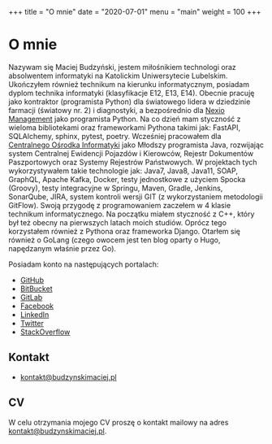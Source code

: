 +++
title = "O mnie"
date = "2020-07-01"
menu = "main"
weight = 100
+++

# O mnie

Nazywam się Maciej Budzyński, jestem miłośnikiem technologi oraz absolwentem 
informatyki na Katolickim Uniwersytecie Lubelskim. Ukończyłem również 
technikum na kierunku informatycznym, posiadam dyplom technika informatyki 
(klasyfikacje E12, E13, E14). Obecnie pracuję jako kontraktor (programista 
Python) dla światowego lidera w dziedzinie farmacji (światowy nr. 2) i 
diagnostyki, a bezpośrednio dla [Nexio Management](https://www.nexio.pl/) jako 
programista Python. Na co dzień mam styczność z wieloma bibliotekami oraz 
frameworkami Pythona takimi jak: FastAPI, SQLAlchemy, sphinx, pytest, poetry. 
Wcześniej pracowałem dla [Centralnego Ośrodka Informatyki](https://www.coi.gov.pl/) 
jako Młodszy programista Java, rozwijając system Centralnej Ewidencji 
Pojazdów i Kierowców, Rejestr Dokumentów Paszportowych oraz Systemy 
Rejestrów Państwowych. W projektach tych wykorzystywałem takie technologie 
jak: Java7, Java8, Java11, SOAP, GraphQL, Apache Kafka, Docker, testy 
jednostkowe z użyciem Spocka (Groovy), testy integracyjne w Springu, Maven, 
Gradle, Jenkins, SonarQube, JIRA, system kontroli wersji GIT (z 
wykorzystaniem metodologii GitFlow). Swoją przygodę z programowaniem 
zaczełem w 4 klasie technikum informatycznego. Na początku miałem styczność 
z C++, który był też obecny na pierwszych latach moich studiów. Oprócz tego 
korzystałem również z Pythona oraz frameworka Django. Otarłem się również o 
GoLang (czego owocem jest ten blog oparty o Hugo, napędzanym właśnie przez Go). 

Posiadam konto na następujących portalach:

* [GitHub](https://github.com/BudzynskiMaciej)
* [BitBucket](https://bitbucket.org/BudzynskiMaciej/)
* [GitLab](https://gitlab.com/BudzynskiMaciej)
* [Facebook](https://www.facebook.com/maciej.budzynski1)
* [LinkedIn](https://www.linkedin.com/in/budzynskimaciej/)
* [Twitter](https://twitter.com/BudzynskiMaciek)
* [StackOverflow](https://stackoverflow.com/users/6785124/maciej-budzyński)

## Kontakt

* [kontakt@budzynskimaciej.pl](mailto:kontakt@budzynskimaciej.pl)

## CV

W celu otrzymania mojego CV proszę o kontakt mailowy na adres [kontakt@budzynskimaciej.pl](mailto:kontakt@budzynskimaciej.pl).
